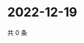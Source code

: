 # 2022-12-19

共 0 条

<!-- BEGIN WEIBO -->
<!-- 最后更新时间 Mon Dec 19 2022 20:25:48 GMT+0800 (China Standard Time) -->

<!-- END WEIBO -->
